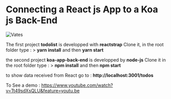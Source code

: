 # Connecting a React js App to a Koa js Back-End 
![Vates](https://vates.fr/assets/main_logo_crop.png "Vates")

The first project __todolist__ is developped with __reactstrap__ 
Clone it, in the root folder type : > __yarn install__ and then __yarn start__

the second project __koa-app-back-end__ is developped by __node-js__
Clone it in the root folder type : > __npm install__ and then __npm start__

to show data received from React go to : __http://localhost:3001/todos__

To See a demo : https://www.youtube.com/watch?v=Tt49sdXsQLU&feature=youtu.be


